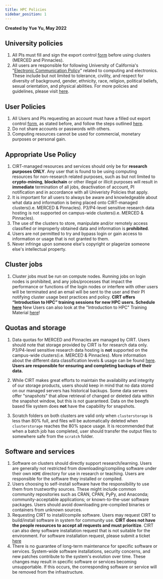 ```yaml
---
title: HPC Policies
sidebar_position: 1
---
```

**Created by Yue Yu, May 2022**


## University policies
1. All PIs must fill and sign the export control [form](https://ucmerced.box.com/s/zvptfc8adbdzt4xs8kcj73lyretyn692) before using clusters (MERCED and Pinnacles).
2. All users are responsible for following University of California's "[Electronic Communication Policy](https://it.ucmerced.edu/sites/it.ucmerced.edu/files/wp-content/uploads/2017/11/acceptable-use-policy.pdf)" related to computing and electronics. These include but not limited to tolerance, civility, and respect for diversity of background, gender, ethnicity, race, religion, political beliefs, sexual orientation, and physical abilities. For more policies and guidelines, please visit [here](https://it.ucmerced.edu/oit-policies-guidelines).


## User Policies 
1. All Users and PIs requesting an account must have a filled out  export control [form](https://ucmerced.app.box.com/s/e6pmv4cv59tz76aat5re1kzvg23c0s09), as stated before, and follow the steps outlined [here](p_get_started.md). 
2. Do not share accounts or passwords with others. 
3. Computing resources cannot be used for commercial, monetary purposes or personal gain. 


## Appropriate Use Policy 
1. CIRT-managed resources and services should only be for __research purposes ONLY__. Any user that is found to be using computing resources for non-research related purposes, such as but not limited to __crypto-mining__, __blockchain__ or other illegal or illicit purposes will result in __immediate__ termination of all jobs, deactivation of account, PI notification and in accordance with all Univeristy Policies that apply.  
2. It is important for all users to always be aware and knowledgeable about what data and information is being placed onto CIRT-managed clusters(i.e. MERCED & Pinnacles). P3/P4-level sensitive research data hosting is not supported on campus-wide clusters(i.e. MERCED & Pinnacles). 
3. The use of the clusters to store, manipulate and/or remotely access classified or improperly obtained data and information is __prohibited__.
4. Users are not permitted to try and bypass login or gain access to information or usage that is not granted to them. 
5. Never infringe upon someone else's copyright or plagerize someone else's intellectual property.  


   

## Cluster jobs
1. Cluster jobs must be run on compute nodes. Running jobs on login nodes is prohibited, and any jobs/processes that impact the performance or functions of the login nodes or interfere with other users will be terminated and an email will be sent to the user and their PI notifying cluster usage best practices and policy. **CIRT offers “Introduction to HPC” training sessions for new HPC users. Schedule [here](https://ucmerced.service-now.com/servicehub?id=public_kb_article&sys_id=3c3ee9ff1b67a0543a003112cd4bcb13&form_id=06da3f8edbfc08103c4d56f3ce9619f4)** New Users can also look at the "Introduction to HPC" Training Material [here](hpc_training.md)!


## Quotas and storage
1. Data quotas for MERCED and Pinnacles are managed by CIRT. Users should note that storage provided by CIRT is for research data only.  P3/P4-level sensitive research data hosting is __not__ supported on the campus-wide clusters(i.e. MERCED & Pinnacles). More information about the different data classification levels & usage can be found [here](https://it.ucmerced.edu/uc-merced-data-usage-guide). __Users are responsible for ensuring and completing backups of their data.__

2. While CIRT makes great efforts to maintain the availability and integrity of our storage products, users should keep in mind that no data stored on our managed servers has historical backups. Some data servers offer "snapshots" that allow retrieval of changed or deleted data within the snapshot window, but this is not guaranteed. Data on the beegfs based file system does **not** have the capability for snapshots.

3. Scratch folders on both clusters are valid only when `clusterstorage` is less than 80% full, and files will be automatically deleted when `clusterstorage` reaches the 80% space usage. It is recommended that when a batch job has completed, user should transfer the output files to somewhere safe from the `scratch` folder. 


## Software and services
1. Software on clusters should directly support research/learning. Users are generally not restricted from downloading/compiling software under their own `HOME` directory for use in research or teaching. Users are responsible for the software they installed or compiled.
2. Users choosing to self-install software have the responsibility to use them from trustworthy sources. These might include common community repositories such as CRAN, CPAN, PyPy, and Anaconda; community-acceptable applications; or known-to-the-user software packages. Users should avoid downloading pre-compiled binaries or containers from unknown sources.
3. Requesting CIRT to install/compile software. Users may request CIRT to build/install software in system for community use. **CIRT does not have the people resources to accept all requests and must prioritize**. CIRT can also deny software installation request that is not suitable for the environment. For software installation request, please submit a ticket [here](https://ucmerced.service-now.com/servicehub?id=public_kb_article&sys_id=b83ee9ff1b67a0543a003112cd4bcbde&form_id=0cb3dca04f7d4300b52ba1618110c7ff)
4. There is no guarantee of long-term maintenance for specific software or services. System-wide software installations, security concerns, and new patches contribute to the system's evolution over time. These changes may result in specific software or services becoming unsupportable. If this occurs, the corresponding software or service will be removed from the infrastructure.
